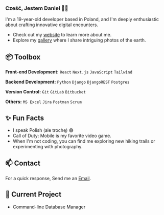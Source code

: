 
### Cześć, Jestem Daniel 👋🏼

I'm a 19-year-old developer based in Poland, and I'm deeply enthusiastic about crafting innovative digital encounters.

- Check out my [website](https://www.heisdanielade.com/) to learn more about me.
- Explore my [gallery](https://www.heisdanielade/gallery/) where I share intriguing photos of the earth.
 
## 📦 Toolbox

**Front-end Development:** `React` `Next.js` `JavaScript` `Tailwind`

**Backend Development:** `Python` `Django` `DjangoREST` `Postgres` 
 
**Version Control:** `Git` `GitLab` `Bitbucket`

**Others:** `MS Excel` `Jira` `Postman` `Scrum`
 
## ✨ Fun Facts 

- I speak Polish (ale trochę) 😅
- Call of Duty: Mobile is my favorite video game.
- When I'm not coding, you can find me exploring new hiking trails or experimenting with photography.

## 📫 Contact

 For a quick response, Send me an [Email](mailto:danieladeofficial@gmail.com). 
 
## 🤖 Current Project
- Command-line Database Manager
